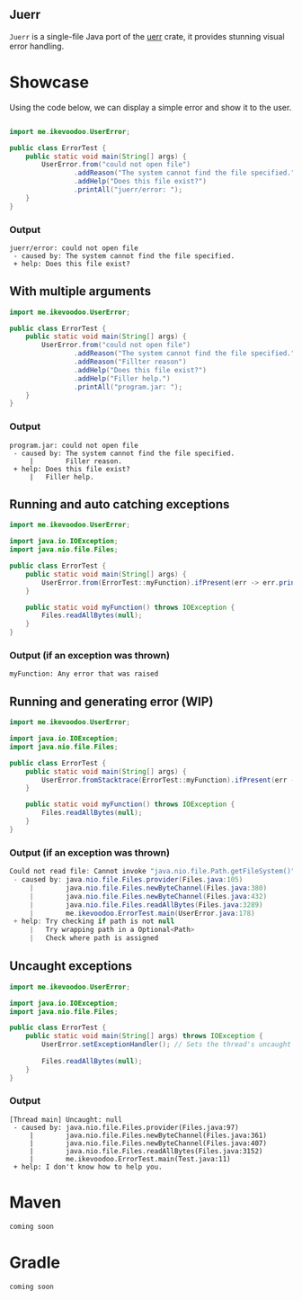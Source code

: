 ## Juerr
`Juerr` is a single-file Java port of the [uerr](https://crates.io/crates/uerr) crate, it provides stunning visual error handling.

# Showcase
Using the code below, we can display a simple error and show it to the user.

```java

import me.ikevoodoo.UserError;

public class ErrorTest {
    public static void main(String[] args) {
        UserError.from("could not open file")
                .addReason("The system cannot find the file specified.")
                .addHelp("Does this file exist?")
                .printAll("juerr/error: ");
    }
}
```
### Output
```
juerr/error: could not open file
 - caused by: The system cannot find the file specified.
 + help: Does this file exist?
```
## With multiple arguments
```java
import me.ikevoodoo.UserError;

public class ErrorTest {
    public static void main(String[] args) {
        UserError.from("could not open file")
                .addReason("The system cannot find the file specified.")
                .addReason("Fillter reason")
                .addHelp("Does this file exist?")
                .addHelp("Filler help.")
                .printAll("program.jar: ");
    }
}
```
### Output
```
program.jar: could not open file
 - caused by: The system cannot find the file specified.
     |        Filler reason.
 + help: Does this file exist?
     |   Filler help.
```
## Running and auto catching exceptions
```java
import me.ikevoodoo.UserError;

import java.io.IOException;
import java.nio.file.Files;

public class ErrorTest {
    public static void main(String[] args) {
        UserError.from(ErrorTest::myFunction).ifPresent(err -> err.printAll("myFunction: "));
    }

    public static void myFunction() throws IOException {
        Files.readAllBytes(null);
    }
}
```
### Output (if an exception was thrown)
```
myFunction: Any error that was raised
```
## Running and generating error (WIP)
```java
import me.ikevoodoo.UserError;

import java.io.IOException;
import java.nio.file.Files;

public class ErrorTest {
    public static void main(String[] args) {
        UserError.fromStacktrace(ErrorTest::myFunction).ifPresent(err -> err.printAll("myFunction: "));
    }

    public static void myFunction() throws IOException {
        Files.readAllBytes(null);
    }
}
```
### Output (if an exception was thrown)
```java
Could not read file: Cannot invoke "java.nio.file.Path.getFileSystem()" because "path" is null
 - caused by: java.nio.file.Files.provider(Files.java:105)
     |        java.nio.file.Files.newByteChannel(Files.java:380)
     |        java.nio.file.Files.newByteChannel(Files.java:432)
     |        java.nio.file.Files.readAllBytes(Files.java:3289)
     |        me.ikevoodoo.ErrorTest.main(UserError.java:178)
 + help: Try checking if path is not null
     |   Try wrapping path in a Optional<Path>
     |   Check where path is assigned
```
## Uncaught exceptions
```java
import me.ikevoodoo.UserError;

import java.io.IOException;
import java.nio.file.Files;

public class ErrorTest {
    public static void main(String[] args) throws IOException {
        UserError.setExceptionHandler(); // Sets the thread's uncaught exception handler
        
        Files.readAllBytes(null);
    }
}
```
### Output
```
[Thread main] Uncaught: null
 - caused by: java.nio.file.Files.provider(Files.java:97)
     |        java.nio.file.Files.newByteChannel(Files.java:361)
     |        java.nio.file.Files.newByteChannel(Files.java:407)
     |        java.nio.file.Files.readAllBytes(Files.java:3152)
     |        me.ikevoodoo.ErrorTest.main(Test.java:11)
 + help: I don't know how to help you.
```


# Maven
```xml
coming soon
```

# Gradle
```
coming soon
```